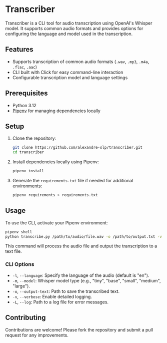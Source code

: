 # Transcriber

Transcriber is a CLI tool for audio transcription using OpenAI's Whisper model. It supports common audio formats and provides options for configuring the language and model used in the transcription.

## Features

- Supports transcription of common audio formats (`.wav`, `.mp3`, `.m4a`, `.flac`, `.aac`)
- CLI built with Click for easy command-line interaction
- Configurable transcription model and language settings

## Prerequisites

- Python 3.12
- [Pipenv](https://pipenv.pypa.io/en/latest/) for managing dependencies locally

## Setup

1. Clone the repository:

   ```bash
   git clone https://github.com/alexandre-slp/transcriber.git
   cd transcriber
   ```

2. Install dependencies locally using Pipenv:

   ```bash
   pipenv install
   ```

3. Generate the `requirements.txt` file if needed for additional environments:

   ```bash
   pipenv requirements > requirements.txt
   ```

## Usage

To use the CLI, activate your Pipenv environment:

```bash
pipenv shell
python transcribe.py /path/to/audio/file.wav -o /path/to/output.txt -v
```

This command will process the audio file and output the transcription to a text file.

### CLI Options

- `-l`, `--language`: Specify the language of the audio (default is "en").
- `-m`, `--model`: Whisper model type (e.g., "tiny", "base", "small", "medium", "large").
- `-o`, `--output-text`: Path to save the transcribed text.
- `-v`, `--verbose`: Enable detailed logging.
- `-L`, `--log`: Path to a log file for error messages.

## Contributing

Contributions are welcome! Please fork the repository and submit a pull request for any improvements.
